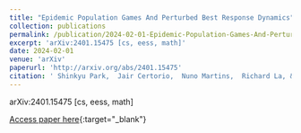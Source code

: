 ```yaml
---
title: "Epidemic Population Games And Perturbed Best Response Dynamics"
collection: publications
permalink: /publication/2024-02-01-Epidemic-Population-Games-And-Perturbed-Best-Response-Dynamics
excerpt: 'arXiv:2401.15475 [cs, eess, math]'
date: 2024-02-01
venue: 'arXiv'
paperurl: 'http://arxiv.org/abs/2401.15475'
citation: ' Shinkyu Park,  Jair Certorio,  Nuno Martins,  Richard La, &quot;Epidemic Population Games And Perturbed Best Response Dynamics.&quot; Preprint on arXiv, 2024.'
---
```

arXiv:2401.15475 [cs, eess, math]

[Access paper here](http://arxiv.org/abs/2401.15475){:target="_blank"}
